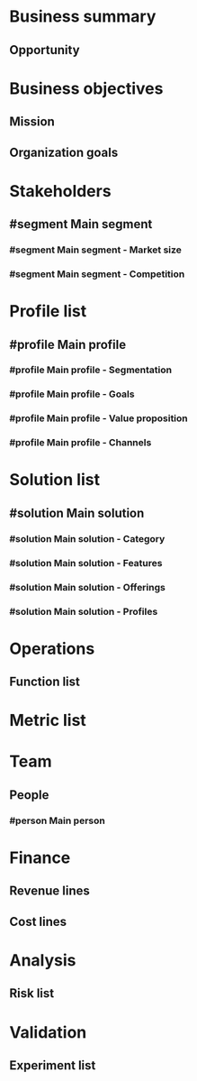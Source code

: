 # Business summary


## Opportunity


# Business objectives


## Mission


## Organization goals


# Stakeholders


## #segment Main segment


### #segment Main segment - Market size


### #segment Main segment - Competition


# Profile list


## #profile Main profile


### #profile Main profile - Segmentation


### #profile Main profile - Goals


### #profile Main profile - Value proposition


### #profile Main profile - Channels


# Solution list


## #solution Main solution


### #solution Main solution - Category


### #solution Main solution - Features


### #solution Main solution - Offerings


### #solution Main solution - Profiles


# Operations


## Function list


# Metric list


# Team


## People


### #person Main person


# Finance


## Revenue lines


## Cost lines


# Analysis


## Risk list


# Validation


## Experiment list


